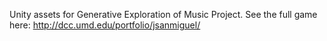 Unity assets for Generative Exploration of Music Project. See the full game here: http://dcc.umd.edu/portfolio/jsanmiguel/
